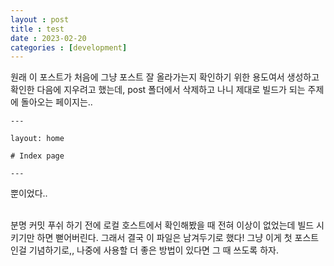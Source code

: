 ```yaml
---
layout : post
title : test
date : 2023-02-20
categories : [development]
---
```


원래 이 포스트가 처음에 그냥 포스트 잘 올라가는지 확인하기 위한 용도여서 생성하고 확인한 다음에 지우려고 했는데, post 폴더에서 삭제하고 나니 제대로 빌드가 되는 주제에 돌아오는 페이지는..
```
---

layout: home

# Index page

---
```  
뿐이었다..

<br>
분명 커밋 푸쉬 하기 전에 로컬 호스트에서 확인해봤을 때 전혀 이상이 없었는데 빌드 시키기만 하면 뻗어버린다.   
그래서 결국 이 파일은 남겨두기로 했다! 그냥 이게 첫 포스트인걸 기념하기로,,  
나중에 사용할 더 좋은 방법이 있다면 그 때 쓰도록 하자.  
